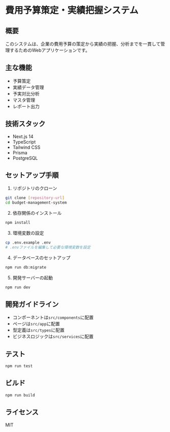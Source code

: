 # 費用予算策定・実績把握システム

## 概要
このシステムは、企業の費用予算の策定から実績の把握、分析までを一貫して管理するためのWebアプリケーションです。

## 主な機能
- 予算策定
- 実績データ管理
- 予実対比分析
- マスタ管理
- レポート出力

## 技術スタック
- Next.js 14
- TypeScript
- Tailwind CSS
- Prisma
- PostgreSQL

## セットアップ手順
1. リポジトリのクローン
```bash
git clone [repository-url]
cd budget-management-system
```

2. 依存関係のインストール
```bash
npm install
```

3. 環境変数の設定
```bash
cp .env.example .env
# .envファイルを編集して必要な環境変数を設定
```

4. データベースのセットアップ
```bash
npm run db:migrate
```

5. 開発サーバーの起動
```bash
npm run dev
```

## 開発ガイドライン
- コンポーネントは`src/components`に配置
- ページは`src/app`に配置
- 型定義は`src/types`に配置
- ビジネスロジックは`src/services`に配置

## テスト
```bash
npm run test
```

## ビルド
```bash
npm run build
```

## ライセンス
MIT
